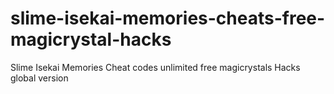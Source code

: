 # slime-isekai-memories-cheats-free-magicrystal-hacks
Slime Isekai Memories Cheat codes unlimited free magicrystals Hacks global version
